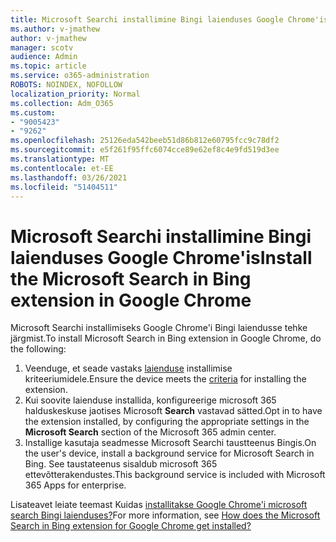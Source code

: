 ```yaml
---
title: Microsoft Searchi installimine Bingi laienduses Google Chrome'is
ms.author: v-jmathew
author: v-jmathew
manager: scotv
audience: Admin
ms.topic: article
ms.service: o365-administration
ROBOTS: NOINDEX, NOFOLLOW
localization_priority: Normal
ms.collection: Adm_O365
ms.custom:
- "9005423"
- "9262"
ms.openlocfilehash: 25126eda542beeb51d86b812e60795fcc9c78df2
ms.sourcegitcommit: e5f261f95ffc6074cce89e62ef8c4e9fd519d3ee
ms.translationtype: MT
ms.contentlocale: et-EE
ms.lasthandoff: 03/26/2021
ms.locfileid: "51404511"
---
```

# <a name="install-the-microsoft-search-in-bing-extension-in-google-chrome"></a><span data-ttu-id="6fae3-102">Microsoft Searchi installimine Bingi laienduses Google Chrome'is</span><span class="sxs-lookup"><span data-stu-id="6fae3-102">Install the Microsoft Search in Bing extension in Google Chrome</span></span>

<span data-ttu-id="6fae3-103">Microsoft Searchi installimiseks Google Chrome'i Bingi laiendusse tehke järgmist.</span><span class="sxs-lookup"><span data-stu-id="6fae3-103">To install Microsoft Search in Bing extension in Google Chrome, do the following:</span></span>

1. <span data-ttu-id="6fae3-104">Veenduge, et seade vastaks [laienduse](https://go.microsoft.com/fwlink/?linkid=2152236) installimise kriteeriumidele.</span><span class="sxs-lookup"><span data-stu-id="6fae3-104">Ensure the device meets the [criteria](https://go.microsoft.com/fwlink/?linkid=2152236) for installing the extension.</span></span>
2. <span data-ttu-id="6fae3-105">Kui soovite laienduse installida, konfigureerige microsoft 365 halduskeskuse jaotises Microsoft **Search** vastavad sätted.</span><span class="sxs-lookup"><span data-stu-id="6fae3-105">Opt in to have the extension installed, by configuring the appropriate settings in the **Microsoft Search** section of the Microsoft 365 admin center.</span></span>
3. <span data-ttu-id="6fae3-106">Installige kasutaja seadmesse Microsoft Searchi taustteenus Bingis.</span><span class="sxs-lookup"><span data-stu-id="6fae3-106">On the user's device, install a background service for Microsoft Search in Bing.</span></span> <span data-ttu-id="6fae3-107">See taustateenus sisaldub microsoft 365 ettevõtterakendustes.</span><span class="sxs-lookup"><span data-stu-id="6fae3-107">This background service is included with Microsoft 365 Apps for enterprise.</span></span>

<span data-ttu-id="6fae3-108">Lisateavet leiate teemast Kuidas [installitakse Google Chrome'i microsoft search Bingi laienduses?](https://go.microsoft.com/fwlink/?linkid=2150992)</span><span class="sxs-lookup"><span data-stu-id="6fae3-108">For more information, see [How does the Microsoft Search in Bing extension for Google Chrome get installed?](https://go.microsoft.com/fwlink/?linkid=2150992)</span></span>
